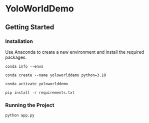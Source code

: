 # YoloWorldDemo

## Getting Started

### Installation

Use Anaconda to create a new environment and install the required packages.

```
conda info --envs

conda create --name yoloworlddemo python=3.10

conda activate yoloworlddemo

pip install -r requirements.txt
```

### Running the Project

```
python app.py
```

